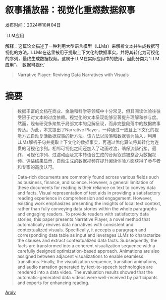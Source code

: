 # 叙事播放器：视觉化重燃数据叙事

发布时间：2024年10月04日

`LLM应用

解释：这篇论文描述了一种利用大型语言模型（LLMs）来解析文本并生成数据可视化的方法。LLMs在这里被用于提取上下文化的数据事实，并将其转化为可视化的序列，最终生成数据视频。这属于LLM在实际应用中的使用，因此分类为“LLM应用”。` `数据可视化`

> Narrative Player: Reviving Data Narratives with Visuals

# 摘要

> 数据丰富的文档在商业、金融和科学等领域中十分常见，但其阅读体验往往受限于对文本的过度依赖。视觉化的文本呈现能够显著提升理解和参与度。然而，现有研究多聚焦于局部文本的见解呈现，而非完整段落中的数据故事传达。为此，本文提出了Narrative Player，一种通过一致且上下文化的视觉方式自动复活数据叙事的新方法。该方法以段落和数据表为输入，利用LLMs解析子句并提取上下文化的数据事实，再通过优化算法将其转化为连贯的可视化序列。相邻可视化之间还加入了动画过渡，确保流畅衔接。最终，可视化序列、过渡动画及文本转语音生成的音频叙述被整合为数据视频。评估结果显示，自动生成的数据视频在提升阅读体验方面获得了参与者和专家的高度认可。

> Data-rich documents are commonly found across various fields such as business, finance, and science. However, a general limitation of these documents for reading is their reliance on text to convey data and facts. Visual representation of text aids in providing a satisfactory reading experience in comprehension and engagement. However, existing work emphasizes presenting the insights of local text context, rather than fully conveying data stories within the whole paragraphs and engaging readers. To provide readers with satisfactory data stories, this paper presents Narrative Player, a novel method that automatically revives data narratives with consistent and contextualized visuals. Specifically, it accepts a paragraph and corresponding data table as input and leverages LLMs to characterize the clauses and extract contextualized data facts. Subsequently, the facts are transformed into a coherent visualization sequence with a carefully designed optimization-based approach. Animations are also assigned between adjacent visualizations to enable seamless transitions. Finally, the visualization sequence, transition animations, and audio narration generated by text-to-speech technologies are rendered into a data video. The evaluation results showed that the automatic-generated data videos were well-received by participants and experts for enhancing reading.

[Arxiv](https://arxiv.org/abs/2410.03268)